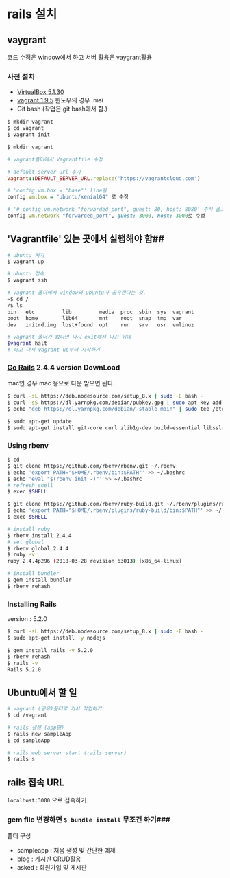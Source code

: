 # rails 설치

## vaygrant

코드 수정은 window에서 하고 서버 활용은 vaygrant활용



### 사전 설치

- [VirtualBox 5.1.30](https://www.virtualbox.org/wiki/Download_Old_Builds_5_1)
- [vagrant 1.9.5](https://releases.hashicorp.com/vagrant/) 
  윈도우의 경우 .msi
- Git bash (작업은 git bash에서 함.)

```bash
$ mkdir vagrant
$ cd vagrant
$ vagrant init

$ mkdir vagrant
```

```ruby
# vagrant폴더에서 Vagrantfile 수정

# default server url 추가
Vagrant::DEFAULT_SERVER_URL.replace('https://vagrantcloud.com') 

# 'config.vm.box = "base"' line을
config.vm.box = "ubuntu/xenial64" 로 수정

# '# config.vm.network "forwarded_port", guest: 80, host: 8080' 주석 풀고
config.vm.network "forwarded_port", guest: 3000, host: 3000로 수정
```



## 'Vagrantfile' 있는 곳에서 실행해야 함##

```bash
# ubuntu 켜기
$ vagrant up

# ubuntu 접속
$ vagrant ssh
```



```bash
# vagrant 폴더에서 window와 ubuntu가 공유한다는 것.
~$ cd /
/$ ls
bin   etc         lib         media  proc  sbin  sys  vagrant
boot  home        lib64       mnt    root  snap  tmp  var
dev   initrd.img  lost+found  opt    run   srv   usr  vmlinuz

# vagrant 폴더가 없다면 다시 exit해서 나간 뒤에 
$vagrant halt
# 하고 다시 vagrant up부터 시작하기
```



### [Go Rails](https://gorails.com/setup/ubuntu/16.04) 2.4.4 version DownLoad

mac인 경우 mac 용으로 다운 받으면 된다.

```bash
$ curl -sL https://deb.nodesource.com/setup_8.x | sudo -E bash -
$ curl -sS https://dl.yarnpkg.com/debian/pubkey.gpg | sudo apt-key add -
$ echo "deb https://dl.yarnpkg.com/debian/ stable main" | sudo tee /etc/apt/sources.list.d/yarn.list

$ sudo apt-get update
$ sudo apt-get install git-core curl zlib1g-dev build-essential libssl-dev libreadline-dev libyaml-dev libsqlite3-dev sqlite3 libxml2-dev libxslt1-dev libcurl4-openssl-dev software-properties-common libffi-dev nodejs yarn
```



### Using rbenv

```bash
$ cd
$ git clone https://github.com/rbenv/rbenv.git ~/.rbenv
$ echo 'export PATH="$HOME/.rbenv/bin:$PATH"' >> ~/.bashrc
$ echo 'eval "$(rbenv init -)"' >> ~/.bashrc
# refresh shell 
$ exec $SHELL

$ git clone https://github.com/rbenv/ruby-build.git ~/.rbenv/plugins/ruby-build
$ echo 'export PATH="$HOME/.rbenv/plugins/ruby-build/bin:$PATH"' >> ~/.bashrc
$ exec $SHELL

# install ruby
$ rbenv install 2.4.4
# set global
$ rbenv global 2.4.4
$ ruby -v
ruby 2.4.4p296 (2018-03-28 revision 63013) [x86_64-linux]

# install bundler
$ gem install bundler
$ rbenv rehash
```



### Installing Rails

version : 5.2.0

```bash
$ curl -sL https://deb.nodesource.com/setup_8.x | sudo -E bash -
$ sudo apt-get install -y nodejs

$ gem install rails -v 5.2.0
$ rbenv rehash
$ rails -v
Rails 5.2.0
```



## Ubuntu에서 할 일

```bash
# vagrant (공유)폴더로 가서 작업하기
$ cd /vagrant

# rails 생성 (app명)
$ rails new sampleApp
$ cd sampleApp

# rails web server start (rails server)
$ rails s
```



## rails 접속 URL

`localhost:3000` 으로 접속하기



### gem file 변경하면 `$ bundle install` 무조건 하기###



폴더 구성

- sampleapp : 처음 생성 및 간단한 예제
- blog : 게시판 CRUD활용
- asked : 회원가입 및 게시판